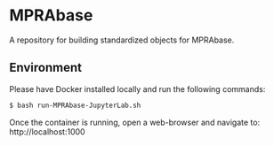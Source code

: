 # MPRAbase

A repository for building standardized objects for MPRAbase.
## Environment

Please have Docker installed locally and run the following commands:

```bash
$ bash run-MPRAbase-JupyterLab.sh
```

Once the container is running, open a web-browser and navigate to: http://localhost:1000